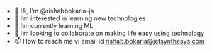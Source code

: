 - 👋 Hi, I’m @rishabbokaria-js
- 👀 I’m interested in learning new technologies
- 🌱 I’m currently learning ML
- 💞️ I’m looking to collaborate on making life easy using technology
- 📫 How to reach me vi email id rishab.bokaria@jetsynthesys.com

<!---
rishabbokaria-js/rishabbokaria-js is a ✨ special ✨ repository because its `README.md` (this file) appears on your GitHub profile.
You can click the Preview link to take a look at your changes.
--->

